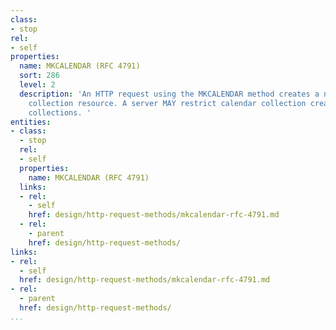 ```yaml
---
class:
- stop
rel:
- self
properties:
  name: MKCALENDAR (RFC 4791)
  sort: 286
  level: 2
  description: 'An HTTP request using the MKCALENDAR method creates a new calendar
    collection resource. A server MAY restrict calendar collection creation to particular
    collections. '
entities:
- class:
  - stop
  rel:
  - self
  properties:
    name: MKCALENDAR (RFC 4791)
  links:
  - rel:
    - self
    href: design/http-request-methods/mkcalendar-rfc-4791.md
  - rel:
    - parent
    href: design/http-request-methods/
links:
- rel:
  - self
  href: design/http-request-methods/mkcalendar-rfc-4791.md
- rel:
  - parent
  href: design/http-request-methods/
...
```

